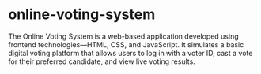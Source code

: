 # online-voting-system
The Online Voting System is a web-based application developed using frontend technologies—HTML, CSS, and JavaScript. It simulates a basic digital voting platform that allows users to log in with a voter ID, cast a vote for their preferred candidate, and view live voting results. 
